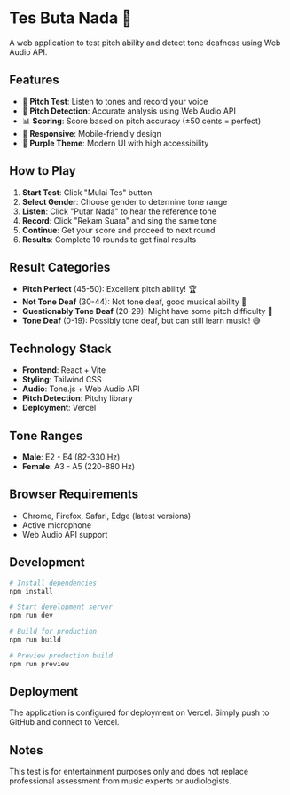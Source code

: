 # Tes Buta Nada 🎵

A web application to test pitch ability and detect tone deafness using Web Audio API.

## Features

- 🎵 **Pitch Test**: Listen to tones and record your voice
- 🎤 **Pitch Detection**: Accurate analysis using Web Audio API
- 📊 **Scoring**: Score based on pitch accuracy (±50 cents = perfect)
- 📱 **Responsive**: Mobile-friendly design
- 🌈 **Purple Theme**: Modern UI with high accessibility

## How to Play

1. **Start Test**: Click "Mulai Tes" button
2. **Select Gender**: Choose gender to determine tone range
3. **Listen**: Click "Putar Nada" to hear the reference tone
4. **Record**: Click "Rekam Suara" and sing the same tone
5. **Continue**: Get your score and proceed to next round
6. **Results**: Complete 10 rounds to get final results

## Result Categories

- **Pitch Perfect** (45-50): Excellent pitch ability! 🏆
- **Not Tone Deaf** (30-44): Not tone deaf, good musical ability 🎵
- **Questionably Tone Deaf** (20-29): Might have some pitch difficulty 🤔
- **Tone Deaf** (0-19): Possibly tone deaf, but can still learn music! 😅

## Technology Stack

- **Frontend**: React + Vite
- **Styling**: Tailwind CSS
- **Audio**: Tone.js + Web Audio API
- **Pitch Detection**: Pitchy library
- **Deployment**: Vercel

## Tone Ranges

- **Male**: E2 - E4 (82-330 Hz)
- **Female**: A3 - A5 (220-880 Hz)

## Browser Requirements

- Chrome, Firefox, Safari, Edge (latest versions)
- Active microphone
- Web Audio API support

## Development

```bash
# Install dependencies
npm install

# Start development server
npm run dev

# Build for production
npm run build

# Preview production build
npm run preview
```

## Deployment

The application is configured for deployment on Vercel. Simply push to GitHub and connect to Vercel.

## Notes

This test is for entertainment purposes only and does not replace professional assessment from music experts or audiologists.
